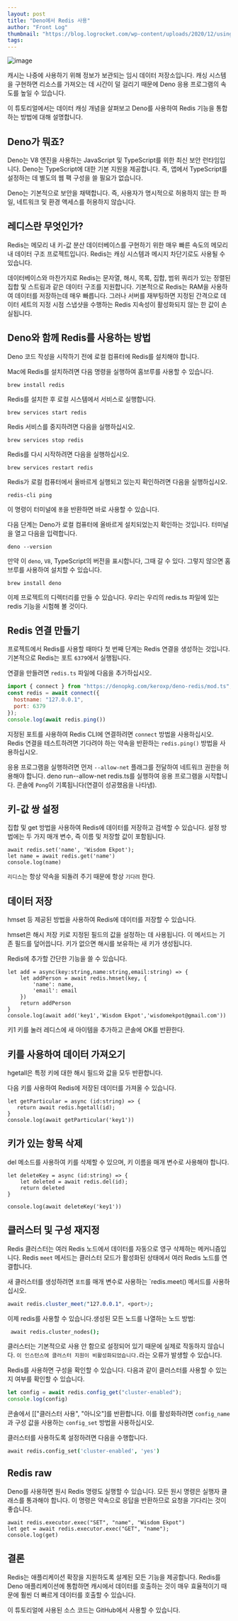 ```yaml
---
layout: post
title: "Deno에서 Redis 사용"
author: "Front Log"
thumbnail: "https://blog.logrocket.com/wp-content/uploads/2020/12/using-deno-redis.png"
tags: 
---
```



![image](https://i2.wp.com/blog.logrocket.com/wp-content/uploads/2020/12/using-deno-redis.png?fit=730%2C487&ssl=1)

캐시는 나중에 사용하기 위해 정보가 보관되는 임시 데이터 저장소입니다. 캐싱 시스템을 구현하면 리소스를 가져오는 데 시간이 덜 걸리기 때문에 Deno 응용 프로그램의 속도를 높일 수 있습니다.

이 튜토리얼에서는 데이터 캐싱 개념을 살펴보고 Deno를 사용하여 Redis 기능을 통합하는 방법에 대해 설명합니다.

## Deno가 뭐죠?

Deno는 V8 엔진을 사용하는 JavaScript 및 TypeScript를 위한 최신 보안 런타임입니다. Deno는 TypeScript에 대한 기본 지원을 제공합니다. 즉, 앱에서 TypeScript를 설정하는 데 별도의 웹 팩 구성을 쓸 필요가 없습니다.

Deno는 기본적으로 보안을 채택합니다. 즉, 사용자가 명시적으로 허용하지 않는 한 파일, 네트워크 및 환경 액세스를 허용하지 않습니다.

## 레디스란 무엇인가?

Redis는 메모리 내 키-값 분산 데이터베이스를 구현하기 위한 매우 빠른 속도의 메모리 내 데이터 구조 프로젝트입니다. Redis는 캐싱 시스템과 메시지 차단기로도 사용될 수 있습니다.

데이터베이스와 마찬가지로 Redis는 문자열, 해시, 목록, 집합, 범위 쿼리가 있는 정렬된 집합 및 스트림과 같은 데이터 구조를 지원합니다. 기본적으로 Redis는 RAM을 사용하여 데이터를 저장하는데 매우 빠릅니다. 그러나 서버를 재부팅하면 지정된 간격으로 데이터 세트의 지정 시점 스냅샷을 수행하는 Redis 지속성이 활성화되지 않는 한 값이 손실됩니다.

## Deno와 함께 Redis를 사용하는 방법

Deno 코드 작성을 시작하기 전에 로컬 컴퓨터에 Redis를 설치해야 합니다.

Mac에 Redis를 설치하려면 다음 명령을 실행하여 홈브루를 사용할 수 있습니다.

```undefined
brew install redis
```

Redis를 설치한 후 로컬 시스템에서 서비스로 실행합니다.

```undefined
brew services start redis
```

Redis 서비스를 중지하려면 다음을 실행하십시오.

```undefined
brew services stop redis
```

Redis를 다시 시작하려면 다음을 실행하십시오.

```undefined
brew services restart redis
```

Redis가 로컬 컴퓨터에서 올바르게 실행되고 있는지 확인하려면 다음을 실행하십시오.

```undefined
redis-cli ping
```

이 명령이 터미널에 `퐁`을 반환하면 바로 사용할 수 있습니다.

다음 단계는 Deno가 로컬 컴퓨터에 올바르게 설치되었는지 확인하는 것입니다. 터미널을 열고 다음을 입력합니다.

```undefined
deno --version
```

만약 이 `deno`, `V8`, TypeScript의 버전을 표시합니다, 그때 갈 수 있다. 그렇지 않으면 홈브루를 사용하여 설치할 수 있습니다.

```undefined
brew install deno
```

이제 프로젝트의 디렉터리를 만들 수 있습니다. 우리는 우리의 redis.ts 파일에 있는 redis 기능을 시험해 볼 것이다.

## Redis 연결 만들기

프로젝트에서 Redis를 사용할 때마다 첫 번째 단계는 Redis 연결을 생성하는 것입니다. 기본적으로 Redis는 포트 `6379`에서 실행됩니다.

연결을 만들려면 `redis.ts` 파일에 다음을 추가하십시오.

```js
import { connect } from "https://denopkg.com/keroxp/deno-redis/mod.ts";
const redis = await connect({
  hostname: "127.0.0.1",
  port: 6379
});
console.log(await redis.ping())
```

지정된 포트를 사용하여 Redis CLI에 연결하려면 `connect` 방법을 사용하십시오. Redis 연결을 테스트하려면 기다려야 하는 약속을 반환하는 `redis.ping()` 방법을 사용하십시오.

응용 프로그램을 실행하려면 먼저 `--allow-net` 플래그를 전달하여 네트워크 권한을 허용해야 합니다. deno run--allow-net redis.ts를 실행하여 응용 프로그램을 시작합니다. 콘솔에 `Pong`이 기록됩니다(연결이 성공했음을 나타냄).

## 키-값 쌍 설정

집합 및 get 방법을 사용하여 Redis에 데이터를 저장하고 검색할 수 있습니다. 설정 방법에는 두 가지 매개 변수, 즉 이름 및 저장할 값이 포함됩니다.

```undefined
await redis.set('name', 'Wisdom Ekpot');
let name = await redis.get('name')
console.log(name)
```

`리디스`는 항상 약속을 되돌려 주기 때문에 항상 `기다려` 한다.

## 데이터 저장

hmset 등 제공된 방법을 사용하여 Redis에 데이터를 저장할 수 있습니다.

hmset은 해시 저장 키로 지정된 필드의 값을 설정하는 데 사용됩니다. 이 메서드는 기존 필드를 덮어씁니다. 키가 없으면 해시를 보유하는 새 키가 생성됩니다.

Redis에 추가할 간단한 기능을 쓸 수 있습니다.

```undefined
let add = async(key:string,name:string,email:string) => {
    let addPerson = await redis.hmset(key, {
        'name': name,
        'email': email
    })
    return addPerson
}
console.log(await add('key1','Wisdom Ekpot','wisdomekpot@gmail.com'))
```

키1 키를 눌러 레디스에 새 아이템을 추가하고 콘솔에 OK를 반환한다.

## 키를 사용하여 데이터 가져오기

hgetall은 특정 키에 대한 해시 필드와 값을 모두 반환합니다.

다음 키를 사용하여 Redis에 저장된 데이터를 가져올 수 있습니다.

```undefined
let getParticular = async (id:string) => {
   return await redis.hgetall(id);
}
console.log(await getParticular('key1'))
```

## 키가 있는 항목 삭제

del 메소드를 사용하여 키를 삭제할 수 있으며, 키 이름을 매개 변수로 사용해야 합니다.

```undefined
let deleteKey = async (id:string) => {
    let deleted = await redis.del(id);
    return deleted
}

console.log(await deleteKey('key1'))
```

## 클러스터 및 구성 재지정

Redis 클러스터는 여러 Redis 노드에서 데이터를 자동으로 영구 삭제하는 메커니즘입니다. Redis `meet` 메서드는 클러스터 모드가 활성화된 상태에서 여러 Redis 노드를 연결합니다.

새 클러스터를 생성하려면 `포트`를 매개 변수로 사용하는 `redis.meet() 메서드를 사용하십시오.

```css
await redis.cluster_meet("127.0.0.1", <port>);
```

이제 redis를 사용할 수 있습니다.생성된 모든 노드를 나열하는 노드 방법:

```coffeescript
 await redis.cluster_nodes();
```

클러스터는 기본적으로 사용 안 함으로 설정되어 있기 때문에 실제로 작동하지 않습니다. `이 인스턴스에 클러스터 지원이 비활성화되었습니다.`라는 오류가 발생할 수 있습니다.

Redis를 사용하면 구성을 확인할 수 있습니다. 다음과 같이 클러스터를 사용할 수 있는지 여부를 확인할 수 있습니다.

```js
let config = await redis.config_get("cluster-enabled");
console.log(config)
```

콘솔에서 [["클러스터 사용", "아니오"]를 반환합니다. 이를 활성화하려면 `config_name`과 구성 값을 사용하는 `config_set` 방법을 사용하십시오.

클러스터를 사용하도록 설정하려면 다음을 수행합니다.

```coffeescript
await redis.config_set('cluster-enabled', 'yes')
```

## Redis raw

Deno를 사용하면 원시 Redis 명령도 실행할 수 있습니다. 모든 원시 명령은 실행자 클래스를 통과해야 합니다. 이 명령은 약속으로 응답을 반환하므로 요청을 기다리는 것이 좋습니다.

```undefined
await redis.executor.exec("SET", "name", "Wisdom Ekpot")
let get = await redis.executor.exec("GET", "name");
console.log(get)
```

## 결론

Redis는 애플리케이션 확장을 지원하도록 설계된 모든 기능을 제공합니다. Redis를 Deno 애플리케이션에 통합하면 캐시에서 데이터를 호출하는 것이 매우 효율적이기 때문에 훨씬 더 빠르게 데이터를 호출할 수 있습니다.

이 튜토리얼에 사용된 소스 코드는 GitHub에서 사용할 수 있습니다.